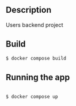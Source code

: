 
## Description

Users backend project

## Build

```bash
$ docker compose build
```

## Running the app

```bash

$ docker compose up

```
